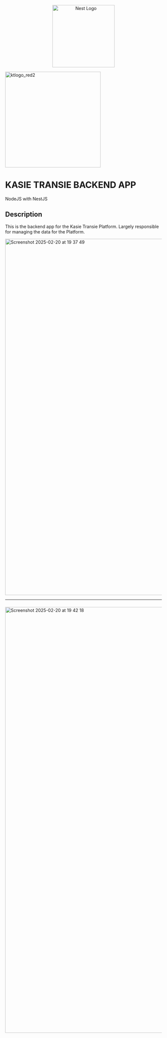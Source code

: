 <p align="center">
  <a href="http://nestjs.com/" target="blank"><img src="https://nestjs.com/img/logo-small.svg" width="200" alt="Nest Logo" /></a>
</p>

<img width="307" alt="ktlogo_red2" src="https://github.com/user-attachments/assets/7763f3c8-855c-4e49-8263-2f3ab4e314e0" />

# KASIE TRANSIE BACKEND APP

NodeJS with NestJS

## Description
This is the backend app for the Kasie Transie Platform. Largely responsible for managing the data for the Platform.

<img width="1143" alt="Screenshot 2025-02-20 at 19 37 49" src="https://github.com/user-attachments/assets/bb6c1148-2624-498d-8a1a-a2ddbd5de84c" />

---

### 

<img width="1366" alt="Screenshot 2025-02-20 at 19 42 18" src="https://github.com/user-attachments/assets/e64514af-d4ad-4b42-9b95-ae7d13ced44e" />
